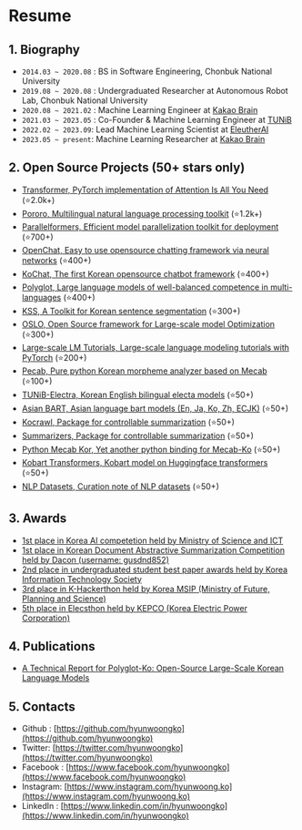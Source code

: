 # Resume
## 1. Biography
- `2014.03 ~ 2020.08` : BS in Software Engineering, Chonbuk National University
- `2019.08 ~ 2020.08` : Undergraduated Researcher at Autonomous Robot Lab, Chonbuk National University
- `2020.08 ~ 2021.02` : Machine Learning Engineer at [Kakao Brain](https://github.com/kakaobrain)
- `2021.03 ~ 2023.05` : Co-Founder & Machine Learning Engineer at [TUNiB](https://github.com/tunib-ai)
- `2022.02 ~ 2023.09`: Lead Machine Learning Scientist at [EleutherAI](https://github.com/EleutherAI)
- `2023.05 ~ present`: Machine Learning Researcher at [Kakao Brain](https://github.com/kakaobrain)

## 2. Open Source Projects (50+ stars only)
- [Transformer, PyTorch implementation of Attention Is All You Need](https://github.com/hyunwoongko/transformer) (⭐2.0k+)
- [Pororo, Multilingual natural language processing toolkit](https://github.com/kakaobrain/pororo) (⭐1.2k+)
- [Parallelformers, Efficient model parallelization toolkit for deployment](https://github.com/tunib-ai/parallelformers) (⭐700+)
- [OpenChat, Easy to use opensource chatting framework via neural networks](https://github.com/hyunwoongko/openchat) (⭐400+)
- [KoChat, The first Korean opensource chatbot framework](https://github.com/hyunwoongko/kochat) (⭐400+)
- [Polyglot, Large language models of well-balanced competence in multi-languages](https://github.com/EleutherAI/polyglot) (⭐400+)
- [KSS, A Toolkit for Korean sentence segmentation](https://github.com/hyunwoongko/kss) (⭐300+)
- [OSLO, Open Source framework for Large-scale model Optimization](https://github.com/tunib-ai/oslo) (⭐300+)
- [Large-scale LM Tutorials, Large-scale language modeling tutorials with PyTorch](https://github.com/tunib-ai/large-scale-lm-tutorials) (⭐200+)
- [Pecab, Pure python Korean morpheme analyzer based on Mecab](https://githug.com/hyunwoongko/pecab) (⭐100+)
- [TUNiB-Electra, Korean English bilingual electa models](https://github.com/tunib-ai/tunib-electra) (⭐50+)
- [Asian BART, Asian language bart models (En, Ja, Ko, Zh, ECJK)](https://github.com/hyunwoongko/asian-bart) (⭐50+)
- [Kocrawl, Package for controllable summarization](https://github.com/hyunwoongko/kocrawl) (⭐50+)
- [Summarizers, Package for controllable summarization](https://github.com/hyunwoongko/summarizers) (⭐50+)
- [Python Mecab Kor, Yet another python binding for Mecab-Ko](https://github.com/hyunwoongko/python-mecab-kor) (⭐50+)
- [Kobart Transformers, Kobart model on Huggingface transformers](https://github.com/hyunwoongko/kobart-transformers) (⭐50+)
- [NLP Datasets, Curation note of NLP datasets](https://github.com/hyunwoongko/nlp-collections) (⭐50+)

## 3. Awards
- [1st place in Korea AI competetion held by Ministry of Science and ICT](https://m.etnews.com/20210715000270)
- [1st place in Korean Document Abstractive Summarization Competition held by Dacon (username: gusdnd852)](https://dacon.io/competitions/open/235673/leaderboard)
- [2nd place in undergraduated student best paper awards held by Korea Information Technology Society](http://www.todayan.com/news/articleView.html?idxno=230207)
- [3rd place in K-Hackerthon held by Korea MSIP (Ministry of Future, Planning and Science)](https://newsis.com/view/?id=NISX20181108_0000467462&cID=10808&pID=10800)
- [5th place in Elecsthon held by KEPCO (Korea Electric Power Corporation)](https://blog.kepco.co.kr/1310)

## 4. Publications
- [A Technical Report for Polyglot-Ko: Open-Source Large-Scale Korean Language Models](https://arxiv.org/abs/2306.02254)

## 5. Contacts
- Github : [https://github.com/hyunwoongko](https://github.com/hyunwoongko)
- Twitter: [https://twitter.com/hyunwoongko](https://twitter.com/hyunwoongko)
- Facebook : [https://www.facebook.com/hyunwoongko](https://www.facebook.com/hyunwoongko)
- Instagram: [https://www.instagram.com/hyunwoong.ko](https://www.instagram.com/hyunwoong.ko)
- LinkedIn : [https://www.linkedin.com/in/hyunwoongko](https://www.linkedin.com/in/hyunwoongko)
